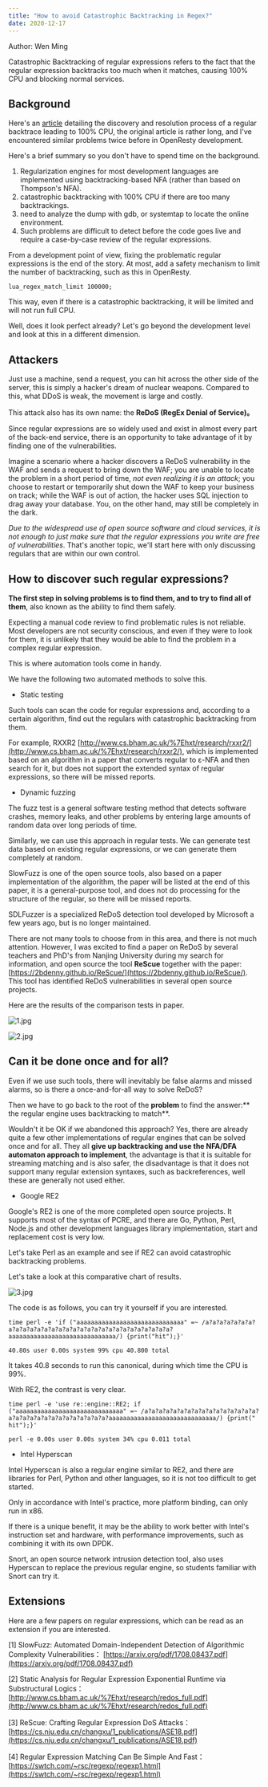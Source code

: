 ```yaml
---
title: "How to avoid Catastrophic Backtracking in Regex?"
date: 2020-12-17
---
```


Author: Wen Ming

Catastrophic Backtracking of regular expressions refers to the fact that the regular expression backtracks too much when it matches, causing 100% CPU and blocking normal services.

## Background

Here's an [article](https://zhuanlan.zhihu.com/p/38229530) detailing the discovery and resolution process of a regular backtrace leading to 100% CPU, the original article is rather long, and I've encountered similar problems twice before in OpenResty development.

Here's a brief summary so you don't have to spend time on the background.

1. Regularization engines for most development languages are implemented using backtracking-based NFA (rather than based on Thompson's NFA).
2. catastrophic backtracking with 100% CPU if there are too many backtrackings.
3. need to analyze the dump with gdb, or systemtap to locate the online environment.
4. Such problems are difficult to detect before the code goes live and require a case-by-case review of the regular expressions.

From a development point of view, fixing the problematic regular expressions is the end of the story. At most, add a safety mechanism to limit the number of backtracking, such as this in OpenResty.

    lua_regex_match_limit 100000;

This way, even if there is a catastrophic backtracking, it will be limited and will not run full CPU.

Well, does it look perfect already? Let's go beyond the development level and look at this in a different dimension.

## Attackers

Just use a machine, send a request, you can hit across the other side of the server, this is simply a hacker's dream of nuclear weapons. Compared to this, what DDoS is weak, the movement is large and costly.

This attack also has its own name: the **ReDoS (RegEx Denial of Service)。**

Since regular expressions are so widely used and exist in almost every part of the back-end service, there is an opportunity to take advantage of it by finding one of the vulnerabilities.

Imagine a scenario where a hacker discovers a ReDoS vulnerability in the WAF and sends a request to bring down the WAF; you are unable to locate the problem in a short period of time, *not even realizing it is an attack*; you choose to restart or temporarily shut down the WAF to keep your business on track; while the WAF is out of action, the hacker uses SQL injection to drag away your database. You, on the other hand, may still be completely in the dark.

*Due to the widespread use of open source software and cloud services, it is not enough to just make sure that the regular expressions you write are free of vulnerabilities*. That's another topic, we'll start here with only discussing regulars that are within our own control.

## How to discover such regular expressions?

**The first step in solving problems is to find them, and to try to find all of them**, also known as the ability to find them safely.

Expecting a manual code review to find problematic rules is not reliable. Most developers are not security conscious, and even if they were to look for them, it is unlikely that they would be able to find the problem in a complex regular expression.

This is where automation tools come in handy.

We have the following two automated methods to solve this.

+ Static testing

Such tools can scan the code for regular expressions and, according to a certain algorithm, find out the regulars with catastrophic backtracking from them.

For example, RXXR2 [http://www.cs.bham.ac.uk/%7Ehxt/research/rxxr2/](http://www.cs.bham.ac.uk/%7Ehxt/research/rxxr2/), which is implemented based on an algorithm in a paper that converts regular to ε-NFA and then search for it, but does not support the extended syntax of regular expressions, so there will be missed reports.

+ Dynamic fuzzing

The fuzz test is a general software testing method that detects software crashes, memory leaks, and other problems by entering large amounts of random data over long periods of time.

Similarly, we can use this approach in regular tests. We can generate test data based on existing regular expressions, or we can generate them completely at random.

SlowFuzz is one of the open source tools, also based on a paper implementation of the algorithm, the paper will be listed at the end of this paper, it is a general-purpose tool, and does not do processing for the structure of the regular, so there will be missed reports.

SDLFuzzer is a specialized ReDoS detection tool developed by Microsoft a few years ago, but is no longer maintained.

There are not many tools to choose from in this area, and there is not much attention. However, I was excited to find a paper on ReDoS by several teachers and PhD's from Nanjing University during my search for information, and open source the tool **ReScue** together with the paper: [https://2bdenny.github.io/ReScue/](https://2bdenny.github.io/ReScue/). This tool has identified ReDoS vulnerabilities in several open source projects.

Here are the results of the comparison tests in paper.

![1.jpg](https://pic2.zhimg.com/80/v2-79b82522f7d06f0ae3c4ccc7aa6adc2d_1440w.jpg)

![2.jpg](https://pic1.zhimg.com/80/v2-37843f350cfce190610379f54a665e00_1440w.jpg)

## Can it be done once and for all?

Even if we use such tools, there will inevitably be false alarms and missed alarms, so is there a once-and-for-all way to solve ReDoS?

Then we have to go back to the root of the **problem** to find the answer:** the regular engine uses backtracking to match**.

Wouldn't it be OK if we abandoned this approach? Yes, there are already quite a few other implementations of regular engines that can be solved once and for all. They all **give up backtracking and use the NFA/DFA automaton approach to implement**, the advantage is that it is suitable for streaming matching and is also safer, the disadvantage is that it does not support many regular extension syntaxes, such as backreferences, well these are generally not used either.

+ Google RE2

Google's RE2 is one of the more completed open source projects. It supports most of the syntax of PCRE, and there are Go, Python, Perl, Node.js and other development languages library implementation, start and replacement cost is very low.

Let's take Perl as an example and see if RE2 can avoid catastrophic backtracking problems.

Let's take a look at this comparative chart of results.

![3.jpg](https://pic4.zhimg.com/80/v2-98eb63b55972c76d2257b7814b5a81ab_1440w.jpg)

The code is as follows, you can try it yourself if you are interested.

    time perl -e 'if ("aaaaaaaaaaaaaaaaaaaaaaaaaaaaaa" =~ /a?a?a?a?a?a?a?a?a?a?a?a?a?a?a?a?a?a?a?a?a?a?a?a?a?a?a?a?a?a?aaaaaaaaaaaaaaaaaaaaaaaaaaaaaa/) {print("hit");}'

    40.80s user 0.00s system 99% cpu 40.800 total

It takes 40.8 seconds to run this canonical, during which time the CPU is 99%.

With RE2, the contrast is very clear.

    time perl -e 'use re::engine::RE2; if ("aaaaaaaaaaaaaaaaaaaaaaaaaaaaaa" =~ /a?a?a?a?a?a?a?a?a?a?a?a?a?a?a?a?a?a?a?a?a?a?a?a?a?a?a?a?a?a?aaaaaaaaaaaaaaaaaaaaaaaaaaaaaa/) {print(" hit");}'

    perl -e 0.00s user 0.00s system 34% cpu 0.011 total

+ Intel Hyperscan

Intel Hyperscan is also a regular engine similar to RE2, and there are libraries for Perl, Python and other languages, so it is not too difficult to get started.

Only in accordance with Intel's practice, more platform binding, can only run in x86.

If there is a unique benefit, it may be the ability to work better with Intel's instruction set and hardware, with performance improvements, such as combining it with its own DPDK.

Snort, an open source network intrusion detection tool, also uses Hyperscan to replace the previous regular engine, so students familiar with Snort can try it.

## Extensions

Here are a few papers on regular expressions, which can be read as an extension if you are interested.

[1] SlowFuzz: Automated Domain-Independent Detection of Algorithmic Complexity Vulnerabilities： [https://arxiv.org/pdf/1708.08437.pdf](https://arxiv.org/pdf/1708.08437.pdf)

[2] Static Analysis for Regular Expression Exponential Runtime via Substructural Logics：[http://www.cs.bham.ac.uk/%7Ehxt/research/redos_full.pdf](http://www.cs.bham.ac.uk/%7Ehxt/research/redos_full.pdf)

[3] ReScue: Crafting Regular Expression DoS Attacks：[https://cs.nju.edu.cn/changxu/1_publications/ASE18.pdf](https://cs.nju.edu.cn/changxu/1_publications/ASE18.pdf)

[4] Regular Expression Matching Can Be Simple And Fast： [https://swtch.com/~rsc/regexp/regexp1.html](https://swtch.com/~rsc/regexp/regexp1.html)
